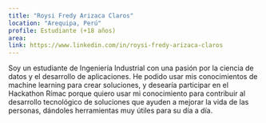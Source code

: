 ```yaml
---
title: "Roysi Fredy Arizaca Claros"
location: "Arequipa, Perú"
profile: Estudiante (+18 años)
area: 
link: https://www.linkedin.com/in/roysi-fredy-arizaca-claros
---
```


Soy un estudiante de Ingeniería Industrial con una pasión por la ciencia de datos y el desarrollo de aplicaciones. He podido usar mis conocimientos de machine learning para crear soluciones, y desearía participar en el Hackathon Rímac porque quiero usar mi conocimiento para contribuir al desarrollo tecnológico de soluciones que ayuden a mejorar la vida de las personas, dándoles herramientas muy útiles para su día a día.
